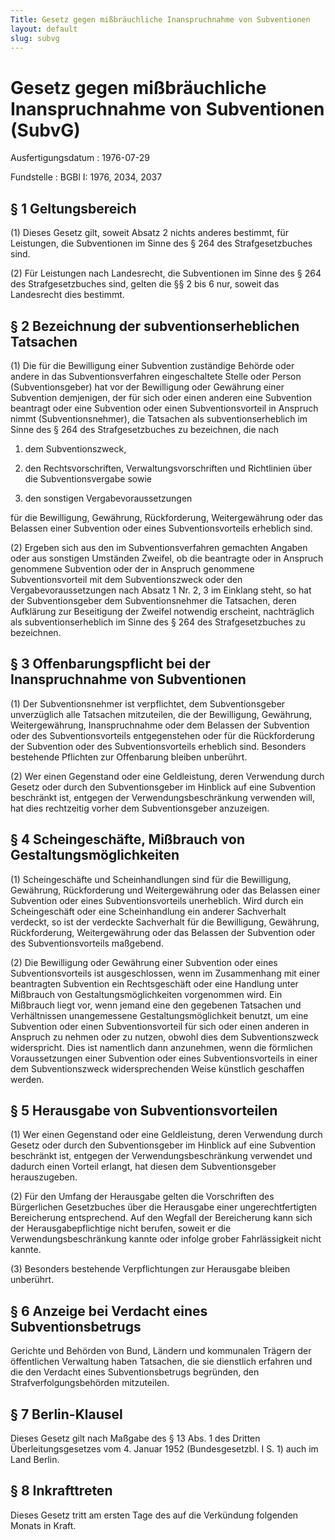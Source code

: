 ```yaml
---
Title: Gesetz gegen mißbräuchliche Inanspruchnahme von Subventionen
layout: default
slug: subvg
---
```


# Gesetz gegen mißbräuchliche Inanspruchnahme von Subventionen (SubvG)

Ausfertigungsdatum
:   1976-07-29

Fundstelle
:   BGBl I: 1976, 2034, 2037



## § 1 Geltungsbereich

(1) Dieses Gesetz gilt, soweit Absatz 2 nichts anderes bestimmt, für
Leistungen, die Subventionen im Sinne des § 264 des Strafgesetzbuches
sind.

(2) Für Leistungen nach Landesrecht, die Subventionen im Sinne des §
264 des Strafgesetzbuches sind, gelten die §§ 2 bis 6 nur, soweit das
Landesrecht dies bestimmt.


## § 2 Bezeichnung der subventionserheblichen Tatsachen

(1) Die für die Bewilligung einer Subvention zuständige Behörde oder
andere in das Subventionsverfahren eingeschaltete Stelle oder Person
(Subventionsgeber) hat vor der Bewilligung oder Gewährung einer
Subvention demjenigen, der für sich oder einen anderen eine Subvention
beantragt oder eine Subvention oder einen Subventionsvorteil in
Anspruch nimmt (Subventionsnehmer), die Tatsachen als
subventionserheblich im Sinne des § 264 des Strafgesetzbuches zu
bezeichnen, die nach

1.  dem Subventionszweck,


2.  den Rechtsvorschriften, Verwaltungsvorschriften und Richtlinien über
    die Subventionsvergabe sowie


3.  den sonstigen Vergabevoraussetzungen



für die Bewilligung, Gewährung, Rückforderung, Weitergewährung oder
das Belassen einer Subvention oder eines Subventionsvorteils erheblich
sind.

(2) Ergeben sich aus den im Subventionsverfahren gemachten Angaben
oder aus sonstigen Umständen Zweifel, ob die beantragte oder in
Anspruch genommene Subvention oder der in Anspruch genommene
Subventionsvorteil mit dem Subventionszweck oder den
Vergabevoraussetzungen nach Absatz 1 Nr. 2, 3 im Einklang steht, so
hat der Subventionsgeber dem Subventionsnehmer die Tatsachen, deren
Aufklärung zur Beseitigung der Zweifel notwendig erscheint,
nachträglich als subventionserheblich im Sinne des § 264 des
Strafgesetzbuches zu bezeichnen.


## § 3 Offenbarungspflicht bei der Inanspruchnahme von Subventionen

(1) Der Subventionsnehmer ist verpflichtet, dem Subventionsgeber
unverzüglich alle Tatsachen mitzuteilen, die der Bewilligung,
Gewährung, Weitergewährung, Inanspruchnahme oder dem Belassen der
Subvention oder des Subventionsvorteils entgegenstehen oder für die
Rückforderung der Subvention oder des Subventionsvorteils erheblich
sind. Besonders bestehende Pflichten zur Offenbarung bleiben
unberührt.

(2) Wer einen Gegenstand oder eine Geldleistung, deren Verwendung
durch Gesetz oder durch den Subventionsgeber im Hinblick auf eine
Subvention beschränkt ist, entgegen der Verwendungsbeschränkung
verwenden will, hat dies rechtzeitig vorher dem Subventionsgeber
anzuzeigen.


## § 4 Scheingeschäfte, Mißbrauch von Gestaltungsmöglichkeiten

(1) Scheingeschäfte und Scheinhandlungen sind für die Bewilligung,
Gewährung, Rückforderung und Weitergewährung oder das Belassen einer
Subvention oder eines Subventionsvorteils unerheblich. Wird durch ein
Scheingeschäft oder eine Scheinhandlung ein anderer Sachverhalt
verdeckt, so ist der verdeckte Sachverhalt für die Bewilligung,
Gewährung, Rückforderung, Weitergewährung oder das Belassen der
Subvention oder des Subventionsvorteils maßgebend.

(2) Die Bewilligung oder Gewährung einer Subvention oder eines
Subventionsvorteils ist ausgeschlossen, wenn im Zusammenhang mit einer
beantragten Subvention ein Rechtsgeschäft oder eine Handlung unter
Mißbrauch von Gestaltungsmöglichkeiten vorgenommen wird. Ein Mißbrauch
liegt vor, wenn jemand eine den gegebenen Tatsachen und Verhältnissen
unangemessene Gestaltungsmöglichkeit benutzt, um eine Subvention oder
einen Subventionsvorteil für sich oder einen anderen in Anspruch zu
nehmen oder zu nutzen, obwohl dies dem Subventionszweck widerspricht.
Dies ist namentlich dann anzunehmen, wenn die förmlichen
Voraussetzungen einer Subvention oder eines Subventionsvorteils in
einer dem Subventionszweck widersprechenden Weise künstlich geschaffen
werden.


## § 5 Herausgabe von Subventionsvorteilen

(1) Wer einen Gegenstand oder eine Geldleistung, deren Verwendung
durch Gesetz oder durch den Subventionsgeber im Hinblick auf eine
Subvention beschränkt ist, entgegen der Verwendungsbeschränkung
verwendet und dadurch einen Vorteil erlangt, hat diesen dem
Subventionsgeber herauszugeben.

(2) Für den Umfang der Herausgabe gelten die Vorschriften des
Bürgerlichen Gesetzbuches über die Herausgabe einer ungerechtfertigten
Bereicherung entsprechend. Auf den Wegfall der Bereicherung kann sich
der Herausgabepflichtige nicht berufen, soweit er die
Verwendungsbeschränkung kannte oder infolge grober Fahrlässigkeit
nicht kannte.

(3) Besonders bestehende Verpflichtungen zur Herausgabe bleiben
unberührt.


## § 6 Anzeige bei Verdacht eines Subventionsbetrugs

Gerichte und Behörden von Bund, Ländern und kommunalen Trägern der
öffentlichen Verwaltung haben Tatsachen, die sie dienstlich erfahren
und die den Verdacht eines Subventionsbetrugs begründen, den
Strafverfolgungsbehörden mitzuteilen.


## § 7 Berlin-Klausel

Dieses Gesetz gilt nach Maßgabe des § 13 Abs. 1 des Dritten
Überleitungsgesetzes vom 4. Januar 1952 (Bundesgesetzbl. I S. 1) auch
im Land Berlin.


## § 8 Inkrafttreten

Dieses Gesetz tritt am ersten Tage des auf die Verkündung folgenden
Monats in Kraft.

